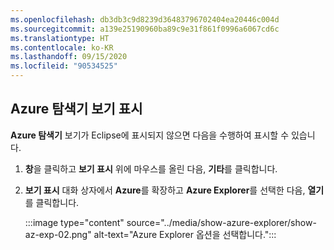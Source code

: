 ```yaml
---
ms.openlocfilehash: db3db3c9d8239d36483796702404ea20446c004d
ms.sourcegitcommit: a139e25190960ba89c9e31f861f0996a6067cd6c
ms.translationtype: HT
ms.contentlocale: ko-KR
ms.lasthandoff: 09/15/2020
ms.locfileid: "90534525"
---
```

## <a name="displaying-the-azure-explorer-view"></a>Azure 탐색기 보기 표시

**Azure 탐색기** 보기가 Eclipse에 표시되지 않으면 다음을 수행하여 표시할 수 있습니다.

1. **창**을 클릭하고 **보기 표시** 위에 마우스를 올린 다음, **기타**를 클릭합니다.

2. **보기 표시** 대화 상자에서 **Azure**를 확장하고 **Azure Explorer**를 선택한 다음, **열기**를 클릭합니다.

    :::image type="content" source="../media/show-azure-explorer/show-az-exp-02.png" alt-text="Azure Explorer 옵션을 선택합니다.":::






